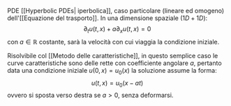 PDE [[Hyperbolic PDEs| iperbolica]], caso particolare (lineare ed omogeno) dell'[[Equazione del trasporto]]. 
In una dimensione spaziale ($1D+1D$):
$$
\partial_t u(t,x) + a\partial_x u(t,x) = 0
$$
con $a \in \mathbb{R}$ costante, sarà la velocità con cui viaggia la condizione iniziale.

Risolvibile col [[Metodo delle caratteristiche]], in questo semplice caso le curve caratteristiche sono delle rette con coefficiente angolare $a$, pertanto data una condizione iniziale $u(0,x) = u_0(x)$ la soluzione assume la forma:
$$
u(t,x) = u_0(x-at)
$$
ovvero si sposta verso destra se $a>0$, senza deformarsi.  
